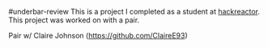 #underbar-review
This is a project I completed as a student at [hackreactor](http://hackreactor.com). This project was worked on with a pair.

Pair w/ Claire Johnson (https://github.com/ClaireE93)
